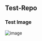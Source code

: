 ## Test-Repo
### Test Image
![image](https://github.com/DJ1775/Test-Repo/assets/161749076/f04c1474-b0a6-43fb-8a93-0cf9bba86534)
